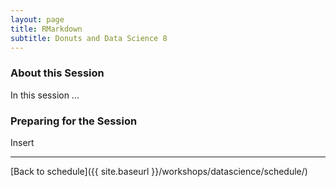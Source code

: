 ```yaml
---
layout: page
title: RMarkdown
subtitle: Donuts and Data Science 8
---
```


### About this Session

In this session ...

### Preparing for the Session

Insert

* * *

[Back to schedule]({{ site.baseurl }}/workshops/datascience/schedule/)